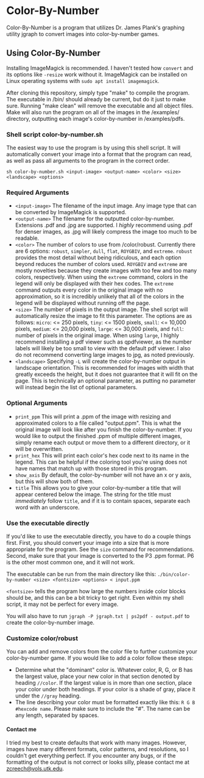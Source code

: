 # Color-By-Number
Color-By-Number is a program that utilizes Dr. James Plank's graphing utility jgraph to convert images into color-by-number games.

## Using Color-By-Number
Installing ImageMagick is recommended. I haven't tested how `convert` and its options like `-resize` work without it.
ImageMagick can be installed on Linux operating systems with `sudo apt install imagemagick`.

After cloning this repository, simply type "make" to compile the program. The executable in /bin/ should already be current, but do it just to make sure.
Running "make clean" will remove the executable and all object files.
Make will also run the program on all of the images in the /examples/ directory, outputting each image's color-by-number in /examples/pdfs.

### Shell script color-by-number.sh
The easiest way to use the program is by using this shell script. It will automatically convert your image into a format that the program can read, as well as pass all arguments to the program in the correct order.
```
sh color-by-number.sh <input-image> <output-name> <color> <size> <landscape> <options>
```

### Required Arguments

* `<input-image>` The filename of the input image. Any image type that can be converted by ImageMagick is supported.
* `<output-name>` The filename for the outputted color-by-number. Extensions .pdf and .jpg are supported. I *highly* recommend using .pdf for denser images, as .jpg will likely compress the image too much to be readable.
* `<color>` The number of colors to use from /color/robust. Currently there are 6 options: `robust`, `simpler`, `dull`, `flat`, `ROYGBIV`, and `extreme`. `robust` provides the most detail without being ridiculous, and each option beyond reduces the number of colors used. `ROYGBIV` and `extreme` are mostly novelties because they create images with too few and too many colors, respectively. When using the `extreme` command, colors in the legend will only be displayed with their hex codes. The `extreme` command outputs every color in the original image with no approximation, so it is incredibly unlikely that all of the colors in the legend will be displayed without running off the page.
* `<size>` The number of pixels in the output image. The shell script will automatically resize the image to fit this parameter. The options are as follows: `micro`: <= 250 pixels, `tiny`: <= 1500 pixels, `small`: <= 10,000 pixels, `medium`: <= 20,000 pixels, `large`: <= 30,000 pixels, and `full`: number of pixels in the original image. When using `large`, I highly recommend installing a pdf viewer such as qpdfviewer, as the number labels will likely be too small to view with the default pdf viewer. I also do not recommend converting large images to jpg, as noted previously.
* `<landscape>` Specifying `-L` will create the color-by-number output in landscape orientation. This is recommended for images with width that greatly exceeds the height, but it does not guarantee that it will fit on the page. This is technically an optional parameter, as putting no parameter will instead begin the list of optional parameters.
### Optional Arguments
* `print_ppm` This will print a .ppm of the image with resizing and approximated colors to a file called "output.ppm". This is what the original image will look like after you finish the color-by-number. If you would like to output the finished .ppm of multiple different images, simply rename each output or move them to a different directory, or it will be overwritten.
* `print_hex` This will print each color's hex code next to its name in the legend. This can be helpful if the coloring tool you're using does not have names that match up with those stored in this program.
* `show_axis` By default, the color-by-number will not have an x or y axis, but this will show both of them.
* `title` This allows you to give your color-by-number a title that will appear centered below the image. The string for the title must *immediately* follow `title`, and if it is to contain spaces, separate each word with an underscore.

### Use the executable directly

If you'd like to use the executable directly, you have to do a couple things first. First, you should convert your image into a size that is more appropriate for the program. See the `size` command for recommendations. Second, make sure that your image is converted to the P3 .ppm format. P6 is the other most common one, and it will not work.

The executable can be run from the main directory like this: `./bin/color-by-number <size> <fontsize> <options> < input.ppm`

`<fontsize>` tells the program how large the numbers inside color blocks should be, and this can be a bit tricky to get right. Even within my shell script, it may not be perfect for every image.

You will also have to run `jgraph -P jgraph.txt | ps2pdf - output.pdf` to create the color-by-number image.

### Customize color/robust

You can add and remove colors from the color file to further customize your color-by-number game. If you would like to add a color follow these steps:
* Determine what the "dominant" color is. Whatever color, R, G, or B has the largest value, place your new color in that section denoted by heading `//color`. If the largest value is in more than one section, place your color under both headings. If your color is a shade of gray, place it under the `//gray` heading.
* The line describing your color must be formatted exactly like this: `R G B #hexcode name`. Please make sure to include the "#". The name can be any length, separated by spaces.

#### Contact me

I tried my best to create defaults that work with many images. However, images have many different formats, color patterns, and resolutions, so I couldn't get everything perfect. If you encounter any bugs, or if the formatting of the output is not correct or looks silly, please contact me at zcreech@vols.utk.edu.
